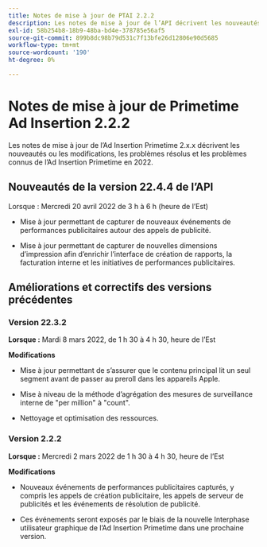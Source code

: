 ```yaml
---
title: Notes de mise à jour de PTAI 2.2.2
description: Les notes de mise à jour de l’API décrivent les nouveautés ou les modifications, les problèmes résolus et connus de l’Ad Insertion Primetime en 2022.
exl-id: 58b254b8-18b9-48ba-bd4e-378785e56af5
source-git-commit: 899b8dc98b79d531c7f13bfe26d12806e90d5685
workflow-type: tm+mt
source-wordcount: '190'
ht-degree: 0%

---
```


# Notes de mise à jour de Primetime Ad Insertion 2.2.2

Les notes de mise à jour de l’Ad Insertion Primetime 2.x.x décrivent les nouveautés ou les modifications, les problèmes résolus et les problèmes connus de l’Ad Insertion Primetime en 2022.

## Nouveautés de la version 22.4.4 de l’API

Lorsque : Mercredi 20 avril 2022 de 3 h à 6 h (heure de l’Est)

* Mise à jour permettant de capturer de nouveaux événements de performances publicitaires autour des appels de publicité.

* Mise à jour permettant de capturer de nouvelles dimensions d’impression afin d’enrichir l’interface de création de rapports, la facturation interne et les initiatives de performances publicitaires.

## Améliorations et correctifs des versions précédentes

### Version 22.3.2

**Lorsque :** Mardi 8 mars 2022, de 1 h 30 à 4 h 30, heure de l’Est

**Modifications**

* Mise à jour permettant de s’assurer que le contenu principal lit un seul segment avant de passer au preroll dans les appareils Apple.

* Mise à niveau de la méthode d’agrégation des mesures de surveillance interne de &quot;per million&quot; à &quot;count&quot;.

* Nettoyage et optimisation des ressources.

### Version 2.2.2

**Lorsque :** Mercredi 2 mars 2022 de 1 h 30 à 4 h 30, heure de l’Est

**Modifications**

* Nouveaux événements de performances publicitaires capturés, y compris les appels de création publicitaire, les appels de serveur de publicités et les événements de résolution de publicité.

* Ces événements seront exposés par le biais de la nouvelle Interphase utilisateur graphique de l’Ad Insertion Primetime dans une prochaine version.
